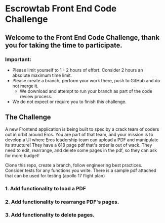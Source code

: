 

# Escrowtab Front End Code Challenge

## Welcome to the Front End Code Challenge, thank you for taking the time to participate.

### Important:

- Please limit yourself to 1 - 2 hours of effort. Consider 2 hours an absolute maximum time limit.
- Please create a branch, perform your work there, push to GitHub and do not merge it.
  - We download and attempt to run your branch as part of the code review process.
- We do not expect or require you to finish this challenge.

## The Challenge

A new Frontend application is being built to spec by a crack team of coders out in orbit around Eros. You are part of that team, and your mission is to develop a UI where Eros leadership team can upload a PDF and manipulate its structure! They have a 618 page pdf that's order is out of wack. They need to edit, rearrange, and delete some pages in the pdf, so they can ask for more budget!


Clone this repo, create a branch, follow engineering best practices. Consider tests for any functions you write. There is a sample pdf attached that can be used for testing (apollo 17 flight plan)


### 1. Add functionality to load a PDF

### 2. Add functionality to rearrange PDF's pages.

### 3. Add functionality to delete pages.
